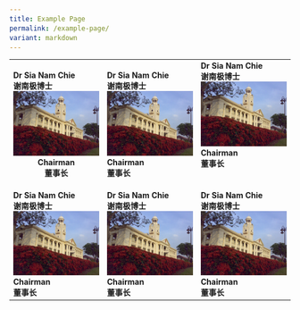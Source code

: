 ```yaml
---
title: Example Page
permalink: /example-page/
variant: markdown
---
```


| |  |  | 
| -------- | -------- | -------- |
|**Dr Sia Nam Chie**<br>**谢南极博士**<br>![](/images/Clock_Tower_Original.JPG)<center>**Chairman** <br> **董事长** <br></center> | **Dr Sia Nam Chie**<br>**谢南极博士**<br>![](/images/Clock_Tower_Original.JPG)**Chairman** <br> **董事长** <br>     |**Dr Sia Nam Chie**<br>**谢南极博士**<br>![](/images/Clock_Tower_Original.JPG)**Chairman** <br> **董事长** <br><br><br>
 |**Dr Sia Nam Chie**<br>**谢南极博士**<br>![](/images/Clock_Tower_Original.JPG)**Chairman** <br> **董事长** <br> | **Dr Sia Nam Chie**<br>**谢南极博士**<br>![](/images/Clock_Tower_Original.JPG)**Chairman** <br> **董事长** <br>     |**Dr Sia Nam Chie**<br>**谢南极博士**<br>![](/images/Clock_Tower_Original.JPG)**Chairman** <br> **董事长** <br>    |


